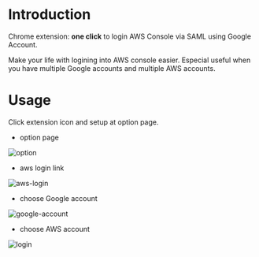 # Introduction
Chrome extension: **one click** to login AWS Console via SAML using Google Account.

Make your life with logining into AWS console easier. Especial useful when you have multiple Google accounts and multiple AWS accounts.

# Usage
Click extension icon and setup at option page.

- option page

![option](https://user-images.githubusercontent.com/853200/55082018-44e2f180-50e4-11e9-8f51-ec7e44413003.png)

- aws login link

![aws-login](https://user-images.githubusercontent.com/853200/55082031-4a403c00-50e4-11e9-9128-127a0830419e.png)

- choose Google account

![google-account](https://user-images.githubusercontent.com/853200/55082032-4a403c00-50e4-11e9-954b-adf34a71b882.png)

- choose AWS account

![login](https://user-images.githubusercontent.com/853200/55082033-4a403c00-50e4-11e9-8797-0bc538e142f8.png)
